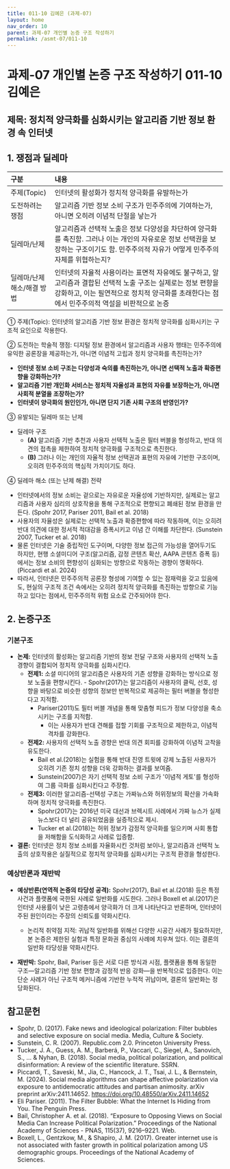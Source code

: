 ```yaml
---
title: 011-10 김예은 (과제-07)
layout: home
nav_order: 10
parent: 과제-07 개인별 논증 구조 작성하기
permalink: /asmt-07/011-10
---
```


# 과제-07 개인별 논증 구조 작성하기 011-10 김예은

## 제목: 정치적 양극화를 심화시키는 알고리즘 기반 정보 환경 속 인터넷

## 1. 쟁점과 딜레마

| 구분 | 내용 |
|:---|:---|
| 주제(Topic) | 인터넷의 활성화가 정치적 양극화를 유발하는가 |
| 도전하려는 쟁점 | 알고리즘 기반 정보 소비 구조가 민주주의에 기여하는가, 아니면 오히려 이념적 단절을 낳는가 |
| 딜레마/난제 | 알고리즘과 선택적 노출은 정보 다양성을 차단하여 양극화를 촉진함. 그러나 이는 개인의 자유로운 정보 선택권을 보장하는 구조이기도 함. 민주주의적 자유가 어떻게 민주주의 자체를 위협하는지? |
| 딜레마/난제 해소/해결 방법 | 인터넷의 자율적 사용이라는 표면적 자유에도 불구하고, 알고리즘과 결합된 선택적 노출 구조는 실제로는 정보 편향을 강화하고, 이는 필연적으로 정치적 양극화를 초래한다는 점에서 민주주의적 역설을 비판적으로 논증 |

① 주제(Topic): 인터넷의 알고리즘 기반 정보 환경은 정치적 양극화를 심화시키는 구조적 요인으로 작용한다.

② 도전하는 학술적 쟁점: 디지털 정보 환경에서 알고리즘과 사용자 행태는 민주주의에 유익한 공론장을 제공하는가, 아니면 이념적 고립과 정치 양극화를 촉진하는가?

- **인터넷 정보 소비 구조는 다양성과 숙의를 촉진하는가, 아니면 선택적 노출과 확증편향을 강화하는가?**  
- **알고리즘 기반 개인화 서비스는 정치적 자율성과 표현의 자유를 보장하는가, 아니면 사회적 분열을 조장하는가?**  
- **인터넷이 양극화의 원인인가, 아니면 단지 기존 사회 구조의 반영인가?**

③ 유발되는 딜레마 또는 난제

- 딜레마 구조
  - **(A)** 알고리즘 기반 추천과 사용자 선택적 노출은 필터 버블을 형성하고, 반대 의견의 접촉을 제한하여 정치적 양극화를 구조적으로 촉진한다.
  - **(B)** 그러나 이는 개인의 자율적 정보 선택권과 표현의 자유에 기반한 구조이며, 오히려 민주주의의 핵심적 가치이기도 하다.

④ 딜레마 해소 (또는 난제 해결) 전략

- 인터넷에서의 정보 소비는 겉으로는 자유로운 자율성에 기반하지만, 실제로는 알고리즘과 사용자 심리의 상호작용을 통해 구조적으로 편향되고 폐쇄된 정보 환경을 만든다. (Spohr 2017, Pariser 2011, Bail et al. 2018)
- 사용자의 자율성은 실제로는 선택적 노출과 확증편향에 따라 작동하며, 이는 오히려 반대 의견에 대한 정서적 적대감을 증폭시키고 이념 간 이해를 차단한다. (Sunstein 2007, Tucker et al. 2018)
- 물론 인터넷은 기술 중립적인 도구이며, 다양한 정보 접근의 가능성을 열어두기도 하지만, 현행 소셜미디어 구조(알고리즘, 감정 콘텐츠 확산, AAPA 콘텐츠 증폭 등)에서는 정보 소비의 편향성이 심화되는 방향으로 작동하는 경향이 명확하다. (Piccardi et al. 2024)
- 따라서, 인터넷은 민주주의적 공론장 형성에 기여할 수 있는 잠재력을 갖고 있음에도, 현실의 구조적 조건 속에서는 오히려 정치적 양극화를 촉진하는 방향으로 기능하고 있다는 점에서, 민주주의적 위험 요소로 간주되어야 한다.

## 2. 논증구조

### 기본구조

- **논제:** 인터넷의 활성화는 알고리즘 기반의 정보 전달 구조와 사용자의 선택적 노출 경향이 결합되어 정치적 양극화를 심화시킨다.
  - **전제1:** 소셜 미디어의 알고리즘은 사용자의 기존 성향을 강화하는 방식으로 정보 노출을 편향시킨다.
        - Spohr(2017)는 알고리즘이 사용자의 클릭, 선호, 성향을 바탕으로 비슷한 성향의 정보만 반복적으로 제공하는 필터 버블을 형성한다고 지적함.
	- Pariser(2011)도 필터 버블 개념을 통해 맞춤형 피드가 정보 다양성을 축소시키는 구조를 지적함.
        - 이는 사용자가 반대 견해를 접할 기회를 구조적으로 제한하고, 이념적 격차를 강화한다.
  - **전제2:** 사용자의 선택적 노출 경향은 반대 의견 회피를 강화하여 이념적 고착을 유도한다.
    - Bail et al.(2018)는 실험을 통해 반대 진영 트윗에 강제 노출된 사용자가 오히려 기존 정치 성향을 더욱 강화하는 결과를 보여줌.
    - Sunstein(2007)은 자기 선택적 정보 소비 구조가 '이념적 게토'를 형성하여 그룹 극화를 심화시킨다고 주장함.
  - **전제3:** 이러한 알고리즘-선택성 구조는 가짜뉴스와 허위정보의 확산을 가속화하며 정치적 양극화를 촉진한다.
      - Spohr(2017)는 2016년 미국 대선과 브렉시트 사례에서 가짜 뉴스가 실제 뉴스보다 더 널리 공유되었음을 실증적으로 제시.
      - Tucker et al.(2018)는 허위 정보가 감정적 양극화를 일으키며 사회 통합을 저해함을 도식화하고 사례로 입증함.
- **결론:** 인터넷은 정치 정보 소비를 자율화시킨 것처럼 보이나, 알고리즘과 선택적 노출의 상호작용은 실질적으로 정치적 양극화를 심화시키는 구조적 환경을 형성한다.  

### 예상반론과 재반박

- **예상반론(연역적 논증의 타당성 공격):** Spohr(2017), Bail et al.(2018) 등은 특정 사건과 플랫폼에 국한된 사례로 일반화를 시도한다. 그러나 Boxell et al.(2017)은 인터넷 사용률이 낮은 고령층에서 양극화가 더 크게 나타난다고 반론하며, 인터넷이 주된 원인이라는 주장의 신뢰도를 약화시킨다.
  - 논리적 취약점 지적: 귀납적 일반화를 위해선 다양한 시공간 사례가 필요하지만, 본 논증은 제한된 실험과 특정 문화권 중심의 사례에 치우쳐 있다. 이는 결론의 일반화 타당성을 약화시킨다.

- **재반박:** Spohr, Bail, Pariser 등은 서로 다른 방식과 시점, 플랫폼을 통해 동일한 구조—알고리즘 기반 정보 편향과 감정적 반응 강화—을 반복적으로 입증한다. 이는 단순 사례가 아닌 구조적 메커니즘에 기반한 누적적 귀납이며, 결론의 일반화는 정당화된다.

## 참고문헌

- Spohr, D. (2017). Fake news and ideological polarization: Filter bubbles and selective exposure on social media. Media, Culture & Society.
- Sunstein, C. R. (2007). Republic.com 2.0. Princeton University Press.
- Tucker, J. A., Guess, A. M., Barberá, P., Vaccari, C., Siegel, A., Sanovich, S., … & Nyhan, B. (2018). Social media, political polarization, and political disinformation: A review of the scientific literature. SSRN.
- Piccardi, T., Saveski, M., Jia, C., Hancock, J. T., Tsai, J. L., & Bernstein, M. (2024). Social media algorithms can shape affective polarization via exposure to antidemocratic attitudes and partisan animosity. arXiv preprint arXiv:2411.14652. https://doi.org/10.48550/arXiv.2411.14652
- Eli Pariser. (2011). The Filter Bubble: What the Internet Is Hiding from You. The Penguin Press.
- Bail, Christopher A. et al. (2018). “Exposure to Opposing Views on Social Media Can Increase Political Polarization.” Proceedings of the National Academy of Sciences - PNAS, 115(37), 9216–9221. Web.
- Boxell, L., Gentzkow, M., & Shapiro, J. M. (2017). Greater internet use is not associated with faster growth in political polarization among US demographic groups. Proceedings of the National Academy of Sciences.
